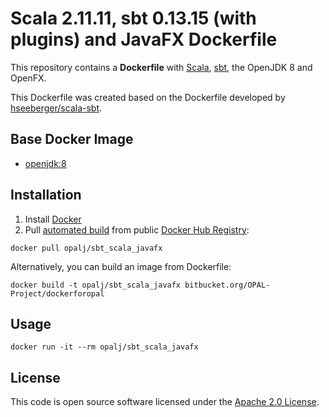 # Scala 2.11.11, sbt 0.13.15 (with plugins) and JavaFX Dockerfile

This repository contains a **Dockerfile** with [Scala](http://www.scala-lang.org), [sbt](http://www.scala-sbt.org), the OpenJDK 8 and OpenFX.

This Dockerfile was created based on the Dockerfile developed by [hseeberger/scala-sbt](https://registry.hub.docker.com/u/hseeberger/scala-sbt).

## Base Docker Image ##

* [openjdk:8](https://hub.docker.com/_/openjdk)


## Installation ##

1. Install [Docker](https://www.docker.com)
2. Pull [automated build](https://registry.hub.docker.com/u/opalj/sbt_scala_javafx) from public [Docker Hub Registry](https://registry.hub.docker.com):
```
docker pull opalj/sbt_scala_javafx
```
Alternatively, you can build an image from Dockerfile:
```
docker build -t opalj/sbt_scala_javafx bitbucket.org/OPAL-Project/dockerforopal
```

## Usage ##

```
docker run -it --rm opalj/sbt_scala_javafx
```


## License ##

This code is open source software licensed under the [Apache 2.0 License]("http://www.apache.org/licenses/LICENSE-2.0.html").
